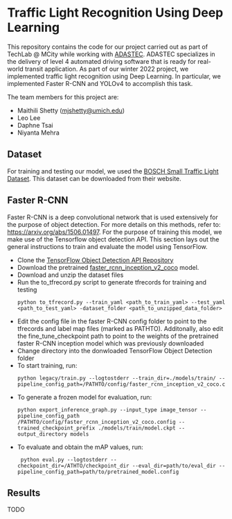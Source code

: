 # Traffic Light Recognition Using Deep Learning

This repository contains the code for our project carried out as part of TechLab @ MCity while working with [ADASTEC](https://www.adastec.com/). ADASTEC specializes in the delivery of level 4 automated driving software that is ready for real-world transit application. As part of our winter 2022 project, we implemented traffic light recognition using Deep Learning. In particular, we implemented Faster R-CNN and YOLOv4 to accomplish this task. 

The team members for this project are: 
- Maithili Shetty (mjshetty@umich.edu) 
- Leo Lee 
- Daphne Tsai 
- Niyanta Mehra 

## Dataset 

For training and testing our model, we used the [BOSCH Small Traffic Light Dataset](https://hci.iwr.uni-heidelberg.de/content/bosch-small-traffic-lights-dataset). This dataset can be downloaded from their website. 

## Faster R-CNN 

Faster R-CNN is a deep convolutional network that is used extensively for the purpose of object detection. For more details on this methods, refer to: https://arxiv.org/abs/1506.01497. For the purpose of training this model, we make use of the Tensorflow object detection API. This section lays out the general instructions to train and evaluate the model using TensorFlow. 

- Clone the [TensorFlow Object Detection API Repository](https://github.com/tensorflow/models/tree/master/research/object_detection) 
- Download the pretrained [faster_rcnn_inception_v2_coco](https://github.com/tensorflow/models/blob/master/research/object_detection/g3doc/tf1_detection_zoo.md) model. 
- Download and unzip the dataset files
- Run the to_tfrecord.py script to generate tfrecords for training and testing 
  ```
  python to_tfrecord.py --train_yaml <path_to_train_yaml> --test_yaml <path_to_test_yaml> -dataset_folder <path_to_unzipped_data_folder> 
  ```
- Edit the config file in the faster R-CNN config folder to point to the tfrecords and label map files (marked as PATHTO). Additonally, also edit the fine_tune_checkpoint path to point to the weights of the pretrained faster R-CNN inception model which was previously downloaded 
- Change directory into the donwloaded TensorFlow Object Detection folder 
- To start training, run: 
  ```
  python legacy/train.py --logtostderr --train_dir=./models/train/ --pipeline_config_path=/PATHTO/config/faster_rcnn_inception_v2_coco.config
  ```
- To generate a frozen model for evaluation, run: 
  ```
  python export_inference_graph.py --input_type image_tensor --pipeline_config_path /PATHTO/config/faster_rcnn_inception_v2_coco.config --  trained_checkpoint_prefix ./models/train/model.ckpt --output_directory models
  ```
- To evaluate and obtain the mAP values, run: 
  ```
   python eval.py --logtostderr --checkpoint_dir=/ATHTO/checkpoint_dir --eval_dir=path/to/eval_dir --pipeline_config_path=path/to/pretrained_model.config
  ``` 

## Results 

TODO
